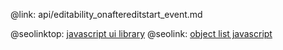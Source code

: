 @link: api/editability_onaftereditstart_event.md

@seolinktop: [javascript ui library](https://webix.com)
@seolink: [object list javascript](https://webix.com/widget/list/)